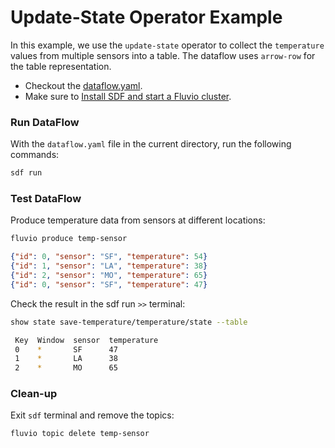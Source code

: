 # Update-State Operator Example

In this example, we use the `update-state` operator to collect the `temperature` values from multiple sensors into a table. The dataflow uses `arrow-row` for the table representation.

* Checkout the [dataflow.yaml](./dataflow.yaml).
* Make sure to [Install SDF and start a Fluvio cluster].

### Run DataFlow

With the `dataflow.yaml` file in the current directory, run the following commands:

```bash
sdf run
```

### Test DataFlow

Produce temperature data from sensors at different locations:

```bash
fluvio produce temp-sensor
```

```json
{"id": 0, "sensor": "SF", "temperature": 54}
{"id": 1, "sensor": "LA", "temperature": 38}
{"id": 2, "sensor": "MO", "temperature": 65}
{"id": 0, "sensor": "SF", "temperature": 47}
```

Check the result in the sdf run `>>` terminal:

```bash
show state save-temperature/temperature/state --table
```

```bash
 Key  Window  sensor  temperature 
 0    *       SF      47          
 1    *       LA      38          
 2    *       MO      65   
```

### Clean-up

Exit `sdf` terminal and remove the topics:

```bash
fluvio topic delete temp-sensor
```

[Install SDF and start a Fluvio cluster]: /README.MD#prerequisites
